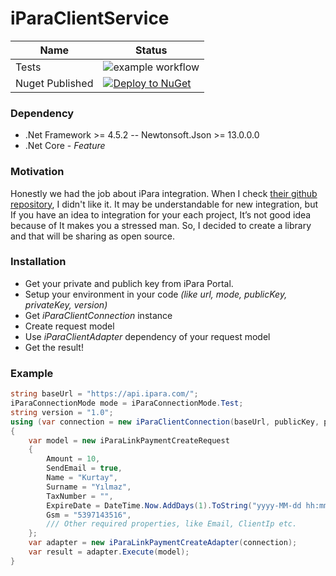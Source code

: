 # iParaClientService

| Name | Status |
| ------ | ------ |
| Tests | ![example workflow](https://github.com/eniskurtayyilmaz/iParaClientService/actions/workflows/main.yml/badge.svg) |
| Nuget Published |[![Deploy to NuGet](https://github.com/eniskurtayyilmaz/iParaClientService/actions/workflows/nuget.yml/badge.svg)](https://www.nuget.org/packages/iParaClientService/) |

### Dependency
- .Net Framework >= 4.5.2
-- Newtonsoft.Json >= 13.0.0.0
- .Net Core - _Feature_

### Motivation
Honestly we had the job about iPara integration. When I check [their github repository](https://github.com/ipara), I didn't like it. It may be understandable for new integration, but If you have an idea to integration for your each project, It’s not good idea because of It makes you a stressed man. So, I decided to create a library and that will be sharing as open source.


### Installation
- Get your private and publich key from iPara Portal.
- Setup your environment in your code  _(like url, mode, publicKey, privateKey, version)_
- Get _iParaClientConnection_ instance
- Create request model 
- Use _iParaClientAdapter_ dependency of your request model
- Get the result!

### Example
```csharp
string baseUrl = "https://api.ipara.com/";
iParaConnectionMode mode = iParaConnectionMode.Test;
string version = "1.0";
using (var connection = new iParaClientConnection(baseUrl, publicKey, privateKey, mode, version))
{
    var model = new iParaLinkPaymentCreateRequest
    {
        Amount = 10,
        SendEmail = true,
        Name = "Kurtay",
        Surname = "Yılmaz",
        TaxNumber = "",
        ExpireDate = DateTime.Now.AddDays(1).ToString("yyyy-MM-dd hh:mm:ss"),
        Gsm = "5397143516",
        /// Other required properties, like Email, ClientIp etc.
    };
    var adapter = new iParaLinkPaymentCreateAdapter(connection);
    var result = adapter.Execute(model);
}
````
